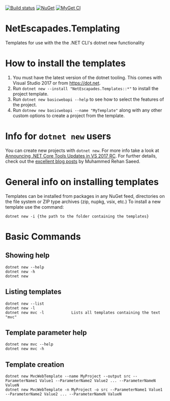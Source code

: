 [![Build status](https://ci.appveyor.com/api/projects/status/6avtkt99llayaeaw?svg=true)](https://ci.appveyor.com/project/andrewlock/netescapades-templates)
[![NuGet](https://img.shields.io/nuget/v/NetEscapades.Templates.svg)](https://www.nuget.org/packages/NetEscapades.Templates/)
[![MyGet CI](https://img.shields.io/myget/andrewlock-ci/v/NetEscapades.Templates.svg)](http://myget.org/gallery/andrewlock-ci)

# NetEscapades.Templating
Templates for use with the the .NET CLI's dotnet new functionality

# How to install the templates

1. You must have the latest version of the dotnet tooling. This comes with Visual Studio 2017 or from https://dot.net. 
2. Run `dotnet new --install "NetEscapades.Templates::*"` to install the project template. 
3. Run `dotnet new basicwebapi --help` to see how to select the features of the project. 
4. Run `dotnew new basicwebapi --name "MyTemplate"` along with any other custom options to create a project from the template.

# Info for `dotnet new` users

You can create new projects with `dotnet new`. For more info take a look at
[Announcing .NET Core Tools Updates in VS 2017 RC](https://blogs.msdn.microsoft.com/dotnet/2017/02/07/announcing-net-core-tools-updates-in-vs-2017-rc/). For further details, check out the [excellent blog posts](http://rehansaeed.com/custom-project-templates-using-dotnet-new/) by Muhammed Rehan Saeed.

# General info on installing templates

Templates can be installed from packages in any NuGet feed, directories on the file system or ZIP type archives (zip, nupkg, vsix, etc.)
To install a new template use the command:

    dotnet new -i {the path to the folder containing the templates}

# Basic Commands
## Showing help

    dotnet new --help
    dotnet new -h
    dotnet new

## Listing templates

    dotnet new --list
    dotnet new -l
    dotnet new mvc -l            Lists all templates containing the text "mvc"

## Template parameter help

    dotnet new mvc --help
    dotnet new mvc -h

## Template creation

    dotnet new MvcWebTemplate --name MyProject --output src --ParameterName1 Value1 --ParameterName2 Value2 ... --ParameterNameN ValueN
    dotnet new MvcWebTemplate -n MyProject -o src --ParameterName1 Value1 --ParameterName2 Value2 ... --ParameterNameN ValueN
